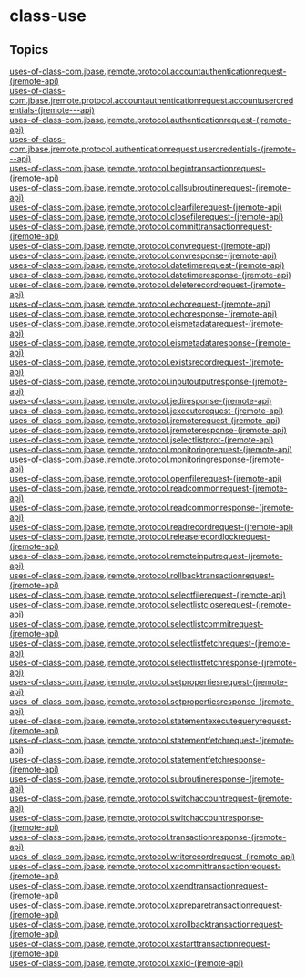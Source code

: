 # class-use

<PageHeader />

## Topics

[uses-of-class-com.jbase.jremote.protocol.accountauthenticationrequest-(jremote-api)](./uses-of-class-com.jbase.jremote.protocol.accountauthenticationrequest-(jremote-api))  
[uses-of-class-com.jbase.jremote.protocol.accountauthenticationrequest.accountusercredentials-(jremote---api)](./uses-of-class-com.jbase.jremote.protocol.accountauthenticationrequest.accountusercredentials-(jremote---api))  
[uses-of-class-com.jbase.jremote.protocol.authenticationrequest-(jremote-api)](./uses-of-class-com.jbase.jremote.protocol.authenticationrequest-(jremote-api))  
[uses-of-class-com.jbase.jremote.protocol.authenticationrequest.usercredentials-(jremote---api)](./uses-of-class-com.jbase.jremote.protocol.authenticationrequest.usercredentials-(jremote---api))  
[uses-of-class-com.jbase.jremote.protocol.begintransactionrequest-(jremote-api)](./uses-of-class-com.jbase.jremote.protocol.begintransactionrequest-(jremote-api))  
[uses-of-class-com.jbase.jremote.protocol.callsubroutinerequest-(jremote-api)](./uses-of-class-com.jbase.jremote.protocol.callsubroutinerequest-(jremote-api))  
[uses-of-class-com.jbase.jremote.protocol.clearfilerequest-(jremote-api)](./uses-of-class-com.jbase.jremote.protocol.clearfilerequest-(jremote-api))  
[uses-of-class-com.jbase.jremote.protocol.closefilerequest-(jremote-api)](./uses-of-class-com.jbase.jremote.protocol.closefilerequest-(jremote-api))  
[uses-of-class-com.jbase.jremote.protocol.committransactionrequest-(jremote-api)](./uses-of-class-com.jbase.jremote.protocol.committransactionrequest-(jremote-api))  
[uses-of-class-com.jbase.jremote.protocol.convrequest-(jremote-api)](./uses-of-class-com.jbase.jremote.protocol.convrequest-(jremote-api))  
[uses-of-class-com.jbase.jremote.protocol.convresponse-(jremote-api)](./uses-of-class-com.jbase.jremote.protocol.convresponse-(jremote-api))  
[uses-of-class-com.jbase.jremote.protocol.datetimerequest-(jremote-api)](./uses-of-class-com.jbase.jremote.protocol.datetimerequest-(jremote-api))  
[uses-of-class-com.jbase.jremote.protocol.datetimeresponse-(jremote-api)](./uses-of-class-com.jbase.jremote.protocol.datetimeresponse-(jremote-api))  
[uses-of-class-com.jbase.jremote.protocol.deleterecordrequest-(jremote-api)](./uses-of-class-com.jbase.jremote.protocol.deleterecordrequest-(jremote-api))  
[uses-of-class-com.jbase.jremote.protocol.echorequest-(jremote-api)](./uses-of-class-com.jbase.jremote.protocol.echorequest-(jremote-api))  
[uses-of-class-com.jbase.jremote.protocol.echoresponse-(jremote-api)](./uses-of-class-com.jbase.jremote.protocol.echoresponse-(jremote-api))  
[uses-of-class-com.jbase.jremote.protocol.eismetadatarequest-(jremote-api)](./uses-of-class-com.jbase.jremote.protocol.eismetadatarequest-(jremote-api))  
[uses-of-class-com.jbase.jremote.protocol.eismetadataresponse-(jremote-api)](./uses-of-class-com.jbase.jremote.protocol.eismetadataresponse-(jremote-api))  
[uses-of-class-com.jbase.jremote.protocol.existsrecordrequest-(jremote-api)](./uses-of-class-com.jbase.jremote.protocol.existsrecordrequest-(jremote-api))  
[uses-of-class-com.jbase.jremote.protocol.inputoutputresponse-(jremote-api)](./uses-of-class-com.jbase.jremote.protocol.inputoutputresponse-(jremote-api))  
[uses-of-class-com.jbase.jremote.protocol.jediresponse-(jremote-api)](./uses-of-class-com.jbase.jremote.protocol.jediresponse-(jremote-api))  
[uses-of-class-com.jbase.jremote.protocol.jexecuterequest-(jremote-api)](./uses-of-class-com.jbase.jremote.protocol.jexecuterequest-(jremote-api))  
[uses-of-class-com.jbase.jremote.protocol.jremoterequest-(jremote-api)](./uses-of-class-com.jbase.jremote.protocol.jremoterequest-(jremote-api))  
[uses-of-class-com.jbase.jremote.protocol.jremoteresponse-(jremote-api)](./uses-of-class-com.jbase.jremote.protocol.jremoteresponse-(jremote-api))  
[uses-of-class-com.jbase.jremote.protocol.jselectlistprot-(jremote-api)](./uses-of-class-com.jbase.jremote.protocol.jselectlistprot-(jremote-api))  
[uses-of-class-com.jbase.jremote.protocol.monitoringrequest-(jremote-api)](./uses-of-class-com.jbase.jremote.protocol.monitoringrequest-(jremote-api))  
[uses-of-class-com.jbase.jremote.protocol.monitoringresponse-(jremote-api)](./uses-of-class-com.jbase.jremote.protocol.monitoringresponse-(jremote-api))  
[uses-of-class-com.jbase.jremote.protocol.openfilerequest-(jremote-api)](./uses-of-class-com.jbase.jremote.protocol.openfilerequest-(jremote-api))  
[uses-of-class-com.jbase.jremote.protocol.readcommonrequest-(jremote-api)](./uses-of-class-com.jbase.jremote.protocol.readcommonrequest-(jremote-api))  
[uses-of-class-com.jbase.jremote.protocol.readcommonresponse-(jremote-api)](./uses-of-class-com.jbase.jremote.protocol.readcommonresponse-(jremote-api))  
[uses-of-class-com.jbase.jremote.protocol.readrecordrequest-(jremote-api)](./uses-of-class-com.jbase.jremote.protocol.readrecordrequest-(jremote-api))  
[uses-of-class-com.jbase.jremote.protocol.releaserecordlockrequest-(jremote-api)](./uses-of-class-com.jbase.jremote.protocol.releaserecordlockrequest-(jremote-api))  
[uses-of-class-com.jbase.jremote.protocol.remoteinputrequest-(jremote-api)](./uses-of-class-com.jbase.jremote.protocol.remoteinputrequest-(jremote-api))  
[uses-of-class-com.jbase.jremote.protocol.rollbacktransactionrequest-(jremote-api)](./uses-of-class-com.jbase.jremote.protocol.rollbacktransactionrequest-(jremote-api))  
[uses-of-class-com.jbase.jremote.protocol.selectfilerequest-(jremote-api)](./uses-of-class-com.jbase.jremote.protocol.selectfilerequest-(jremote-api))  
[uses-of-class-com.jbase.jremote.protocol.selectlistcloserequest-(jremote-api)](./uses-of-class-com.jbase.jremote.protocol.selectlistcloserequest-(jremote-api))  
[uses-of-class-com.jbase.jremote.protocol.selectlistcommitrequest-(jremote-api)](./uses-of-class-com.jbase.jremote.protocol.selectlistcommitrequest-(jremote-api))  
[uses-of-class-com.jbase.jremote.protocol.selectlistfetchrequest-(jremote-api)](./uses-of-class-com.jbase.jremote.protocol.selectlistfetchrequest-(jremote-api))  
[uses-of-class-com.jbase.jremote.protocol.selectlistfetchresponse-(jremote-api)](./uses-of-class-com.jbase.jremote.protocol.selectlistfetchresponse-(jremote-api))  
[uses-of-class-com.jbase.jremote.protocol.setpropertiesrequest-(jremote-api)](./uses-of-class-com.jbase.jremote.protocol.setpropertiesrequest-(jremote-api))  
[uses-of-class-com.jbase.jremote.protocol.setpropertiesresponse-(jremote-api)](./uses-of-class-com.jbase.jremote.protocol.setpropertiesresponse-(jremote-api))  
[uses-of-class-com.jbase.jremote.protocol.statementexecutequeryrequest-(jremote-api)](./uses-of-class-com.jbase.jremote.protocol.statementexecutequeryrequest-(jremote-api))  
[uses-of-class-com.jbase.jremote.protocol.statementfetchrequest-(jremote-api)](./uses-of-class-com.jbase.jremote.protocol.statementfetchrequest-(jremote-api))  
[uses-of-class-com.jbase.jremote.protocol.statementfetchresponse-(jremote-api)](./uses-of-class-com.jbase.jremote.protocol.statementfetchresponse-(jremote-api))  
[uses-of-class-com.jbase.jremote.protocol.subroutineresponse-(jremote-api)](./uses-of-class-com.jbase.jremote.protocol.subroutineresponse-(jremote-api))  
[uses-of-class-com.jbase.jremote.protocol.switchaccountrequest-(jremote-api)](./uses-of-class-com.jbase.jremote.protocol.switchaccountrequest-(jremote-api))  
[uses-of-class-com.jbase.jremote.protocol.switchaccountresponse-(jremote-api)](./uses-of-class-com.jbase.jremote.protocol.switchaccountresponse-(jremote-api))  
[uses-of-class-com.jbase.jremote.protocol.transactionresponse-(jremote-api)](./uses-of-class-com.jbase.jremote.protocol.transactionresponse-(jremote-api))  
[uses-of-class-com.jbase.jremote.protocol.writerecordrequest-(jremote-api)](./uses-of-class-com.jbase.jremote.protocol.writerecordrequest-(jremote-api))  
[uses-of-class-com.jbase.jremote.protocol.xacommittransactionrequest-(jremote-api)](./uses-of-class-com.jbase.jremote.protocol.xacommittransactionrequest-(jremote-api))  
[uses-of-class-com.jbase.jremote.protocol.xaendtransactionrequest-(jremote-api)](./uses-of-class-com.jbase.jremote.protocol.xaendtransactionrequest-(jremote-api))  
[uses-of-class-com.jbase.jremote.protocol.xapreparetransactionrequest-(jremote-api)](./uses-of-class-com.jbase.jremote.protocol.xapreparetransactionrequest-(jremote-api))  
[uses-of-class-com.jbase.jremote.protocol.xarollbacktransactionrequest-(jremote-api)](./uses-of-class-com.jbase.jremote.protocol.xarollbacktransactionrequest-(jremote-api))  
[uses-of-class-com.jbase.jremote.protocol.xastarttransactionrequest-(jremote-api)](./uses-of-class-com.jbase.jremote.protocol.xastarttransactionrequest-(jremote-api))  
[uses-of-class-com.jbase.jremote.protocol.xaxid-(jremote-api)](./uses-of-class-com.jbase.jremote.protocol.xaxid-(jremote-api))  

